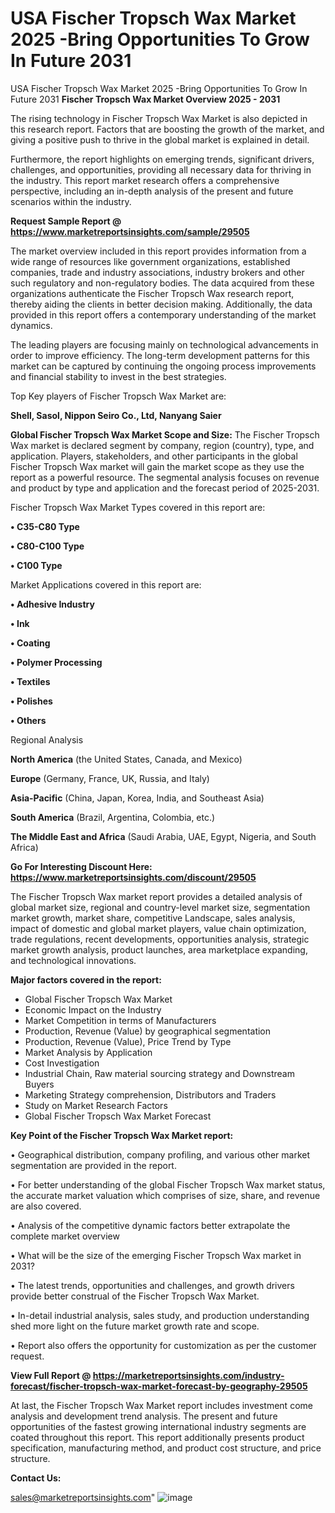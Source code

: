 # USA Fischer Tropsch Wax Market 2025 -Bring Opportunities To Grow In Future 2031
USA Fischer Tropsch Wax Market 2025 -Bring Opportunities To Grow In Future 2031
<Strong> Fischer Tropsch Wax Market Overview 2025 - 2031</strong>

The rising technology in Fischer Tropsch Wax Market is also depicted in this research report. Factors that are boosting the growth of the market, and giving a positive push to thrive in the global market is explained in detail.

Furthermore, the report highlights on emerging trends, significant drivers, challenges, and opportunities, providing all necessary data for thriving in the industry. This report market research offers a comprehensive perspective, including an in-depth analysis of the present and future scenarios within the industry.

<strong>Request Sample Report @ <a href=https://www.marketreportsinsights.com/sample/29505>https://www.marketreportsinsights.com/sample/29505</a></strong>

The market overview included in this report provides information from a wide range of resources like government organizations, established companies, trade and industry associations, industry brokers and other such regulatory and non-regulatory bodies. The data acquired from these organizations authenticate the Fischer Tropsch Wax research report, thereby aiding the clients in better decision making. Additionally, the data provided in this report offers a contemporary understanding of the market dynamics.

The leading players are focusing mainly on technological advancements in order to improve efficiency. The long-term development patterns for this market can be captured by continuing the ongoing process improvements and financial stability to invest in the best strategies.

Top Key players of Fischer Tropsch Wax Market are:

<strong>Shell, Sasol, Nippon Seiro Co., Ltd, Nanyang Saier</strong>

<strong><b>Global Fischer Tropsch Wax Market Scope and Size:</b></strong>
The Fischer Tropsch Wax market is declared segment by company, region (country), type, and application. Players, stakeholders, and other participants in the global Fischer Tropsch Wax market will gain the market scope as they use the report as a powerful resource. The segmental analysis focuses on revenue and product by type and application and the forecast period of 2025-2031.

Fischer Tropsch Wax Market Types covered in this report are:

<strong>• C35-C80 Type

• C80-C100 Type

• C100 Type</strong>

Market Applications covered in this report are:

<strong>• Adhesive Industry

• Ink

• Coating

• Polymer Processing

• Textiles

• Polishes

• Others</strong> 

Regional Analysis

<strong>North America</strong> (the United States, Canada, and Mexico)

<strong>Europe</strong> (Germany, France, UK, Russia, and Italy)

<strong>Asia-Pacific</strong> (China, Japan, Korea, India, and Southeast Asia)

<strong>South America</strong> (Brazil, Argentina, Colombia, etc.)

<strong>The Middle East and Africa</strong> (Saudi Arabia, UAE, Egypt, Nigeria, and South Africa)

<strong>Go For Interesting Discount Here: <a href=https://www.marketreportsinsights.com/discount/29505>https://www.marketreportsinsights.com/discount/29505</a></strong>

The Fischer Tropsch Wax market report provides a detailed analysis of global market size, regional and country-level market size, segmentation market growth, market share, competitive Landscape, sales analysis, impact of domestic and global market players, value chain optimization, trade regulations, recent developments, opportunities analysis, strategic market growth analysis, product launches, area marketplace expanding, and technological innovations.

<strong><b>Major factors covered in the report:</b></strong>
<ul>
  <li>Global Fischer Tropsch Wax Market </li>
  <li>Economic Impact on the Industry</li>
  <li>Market Competition in terms of Manufacturers</li>
  <li>Production, Revenue (Value) by geographical segmentation</li>
  <li>Production, Revenue (Value), Price Trend by Type</li>
  <li>Market Analysis by Application</li>
  <li>Cost Investigation</li>
  <li>Industrial Chain, Raw material sourcing strategy and Downstream Buyers</li>
  <li>Marketing Strategy comprehension, Distributors and Traders</li>
  <li>Study on Market Research Factors</li>
  <li>Global Fischer Tropsch Wax Market Forecast</li>
</ul>

<strong><b>Key Point of the Fischer Tropsch Wax Market report:</b></strong>

• Geographical distribution, company profiling, and various other market segmentation are provided in the report.

• For better understanding of the global Fischer Tropsch Wax market status, the accurate market valuation which comprises of size, share, and revenue are also covered.

• Analysis of the competitive dynamic factors better extrapolate the complete market overview

• What will be the size of the emerging Fischer Tropsch Wax market in 2031?

• The latest trends, opportunities and challenges, and growth drivers provide better construal of the Fischer Tropsch Wax Market.

• In-detail industrial analysis, sales study, and production understanding shed more light on the future market growth rate and scope.

• Report also offers the opportunity for customization as per the customer request.

<strong><b>View Full Report @ <a href=https://marketreportsinsights.com/industry-forecast/fischer-tropsch-wax-market-forecast-by-geography-29505>https://marketreportsinsights.com/industry-forecast/fischer-tropsch-wax-market-forecast-by-geography-29505</a></b></strong>


At last, the Fischer Tropsch Wax Market report includes investment come analysis and development trend analysis. The present and future opportunities of the fastest growing international industry segments are coated throughout this report. This report additionally presents product specification, manufacturing method, and product cost structure, and price structure.

<strong>Contact Us:</strong>

sales@marketreportsinsights.com"
![image](https://github.com/user-attachments/assets/aa33e97f-43af-4445-823e-07059b6ad5c7)
